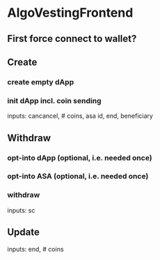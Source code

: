 # AlgoVestingFrontend

## First force connect to wallet?

## Create

### create empty dApp

### init dApp incl. coin sending
inputs: cancancel, # coins, asa id, end, beneficiary

## Withdraw

### opt-into dApp (optional, i.e. needed once)

### opt-into ASA (optional, i.e. needed once)

### withdraw
inputs: sc 

## Update
inputs: end, # coins
